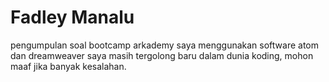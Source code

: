 # Fadley Manalu
pengumpulan soal bootcamp arkademy
saya menggunakan software atom dan dreamweaver
saya masih tergolong baru dalam dunia koding, mohon maaf jika banyak kesalahan.
